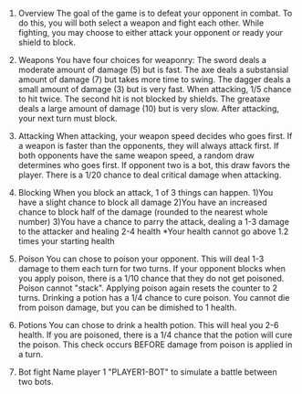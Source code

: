 1) Overview
    The goal of the game is to defeat your opponent in combat.
    To do this, you will both select a weapon and fight each other.
    While fighting, you may choose to either attack your opponent 
        or ready your shield to block. 

2) Weapons
    You have four choices for weaponry:
    The sword deals a moderate amount of damage (5) but is fast.
    The axe deals a substansial amount of damage (7) but takes more time to swing. 
    The dagger deals a small amount of damage (3) but is very fast. When attacking, 1/5 chance
        to hit twice. The second hit is not blocked by shields.
    The greataxe deals a large amount of damage (10) but is very slow. After attacking, your next turn
        must block.

3) Attacking
    When attacking, your weapon speed decides who goes first. 
    If a weapon is faster than the opponents, they will always attack first.
    If both opponents have the same weapon speed, a random draw determines 
        who goes first. If opponent two is a bot, this draw favors the player.
    There is a 1/20 chance to deal critical damage when attacking.

4) Blocking
    When you block an attack, 1 of 3 things can happen.
    1)You have a slight chance to block all damage
    2)You have an increased chance to block half of the damage (rounded to the nearest whole number)
    3)You have a chance to parry the attack, dealing a 1-3 damage to the attacker and healing 2-4 health
        *Your health cannot go above 1.2 times your starting health

5) Poison
    You can chose to poison your opponent. This will deal 1-3 damage to them each turn for two turns.
    If your opponent blocks when you apply poison, there is a 1/10 chance that they do not get poisoned.
    Poison cannot "stack". Applying poison again resets the counter to 2 turns.
    Drinking a potion has a 1/4 chance to cure poison. 
    You cannot die from poison damage, but you can be dimished to 1 health.

6) Potions
    You can chose to drink a health potion. This will heal you 2-6 health.
    If you are poisoned, there is a 1/4 chance that the potion will cure the poison.
        This check occurs BEFORE damage from poison is applied in a turn.

7) Bot fight
    Name player 1 "PLAYER1-BOT" to simulate a battle between two bots.
